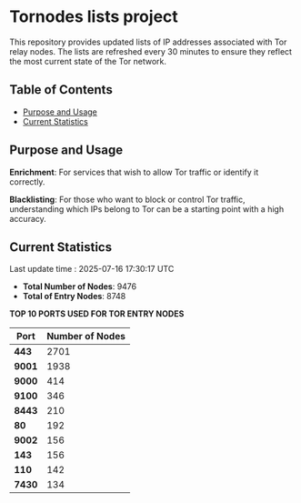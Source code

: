 # Tornodes lists project

This repository provides updated lists of IP addresses associated with Tor relay nodes. The lists are refreshed every 30 minutes to ensure they reflect the most current state of the Tor network.

## Table of Contents

- [Purpose and Usage](#purpose-and-usage)
- [Current Statistics](#current-statistics)


## Purpose and Usage

**Enrichment**: For services that wish to allow Tor traffic or identify it correctly.

**Blacklisting**: For those who want to block or control Tor traffic, understanding which IPs belong to Tor can be a starting point with a high accuracy.

## Current Statistics

Last update time : 2025-07-16 17:30:17 UTC

- **Total Number of Nodes**: 9476
- **Total of Entry Nodes**: 8748

**TOP 10 PORTS USED FOR TOR ENTRY NODES**

| **Port** | **Number of Nodes** |
|------|-----------------|
| **443**   | 2701  |
| **9001**   | 1938  |
| **9000**   | 414  |
| **9100**   | 346  |
| **8443**   | 210  |
| **80**   | 192  |
| **9002**   | 156  |
| **143**   | 156  |
| **110**   | 142  |
| **7430**   | 134  |

